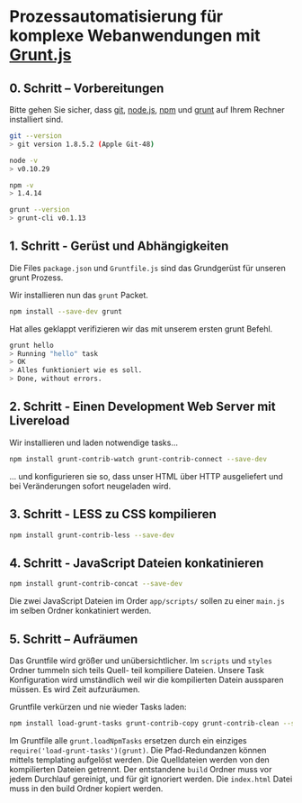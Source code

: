 # Prozessautomatisierung für komplexe Webanwendungen mit [Grunt.js](http://gruntjs.com/)

## 0. Schritt – Vorbereitungen

Bitte gehen Sie sicher, dass [git](http://git-scm.com/), [node.js](http://nodejs.org/), [npm](https://www.npmjs.org/) und [grunt](http://gruntjs.com/) auf Ihrem Rechner installiert sind.

```bash
git --version
> git version 1.8.5.2 (Apple Git-48)

node -v
> v0.10.29

npm -v
> 1.4.14

grunt --version
> grunt-cli v0.1.13
```

## 1. Schritt - Gerüst und Abhängigkeiten

Die Files `package.json` und `Gruntfile.js` sind das Grundgerüst für unseren grunt Prozess.

Wir installieren nun das `grunt` Packet.

```bash
npm install --save-dev grunt
```

Hat alles geklappt verifizieren wir das mit unserem ersten grunt Befehl.

```bash
grunt hello
> Running "hello" task
> OK
> Alles funktioniert wie es soll.
> Done, without errors.
```

## 2. Schritt - Einen Development Web Server mit Livereload

Wir installieren und laden notwendige tasks…

```bash
npm install grunt-contrib-watch grunt-contrib-connect --save-dev
```

… und konfigurieren sie so, dass unser HTML über HTTP ausgeliefert und bei Veränderungen sofort neugeladen wird.

## 3. Schritt - LESS zu CSS kompilieren

```bash
npm install grunt-contrib-less --save-dev
```

## 4. Schritt - JavaScript Dateien konkatinieren

```bash
npm install grunt-contrib-concat --save-dev
```

Die zwei JavaScript Dateien im Order `app/scripts/` sollen zu einer `main.js` im selben Ordner konkatiniert werden.

## 5. Schritt – Aufräumen
Das Gruntfile wird größer und unübersichtlicher. Im `scripts` und `styles` Ordner tummeln sich teils Quell- teil kompiliere Dateien. Unsere Task Konfiguration wird umständlich weil wir die kompilierten Datein aussparen müssen. Es wird Zeit aufzuräumen.

Gruntfile verkürzen und nie wieder Tasks laden:
```bash
npm install load-grunt-tasks grunt-contrib-copy grunt-contrib-clean --save-dev
```

Im Gruntfile alle `grunt.loadNpmTasks` ersetzen durch ein einziges `require('load-grunt-tasks')(grunt)`. Die Pfad-Redundanzen können mittels templating aufgelöst werden. Die Quelldateien werden von den kompilierten Dateien getrennt. Der entstandene `build` Ordner muss vor jedem Durchlauf gereinigt, und für git ignoriert werden. Die `index.html` Datei muss in den build Ordner kopiert werden.
